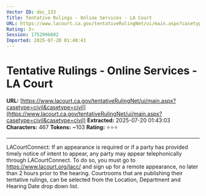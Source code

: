 ```yaml
---
Vector ID: doc_133
Title: Tentative Rulings - Online Services - LA Court
URL: https://www.lacourt.ca.gov/tentativeRulingNet/ui/main.aspx?casetype=civil&casetype=civil
Rating: 3⭐
Session: 1752996002
Imported: 2025-07-20 01:48:41
---
```


# Tentative Rulings - Online Services - LA Court

**URL:** [https://www.lacourt.ca.gov/tentativeRulingNet/ui/main.aspx?casetype=civil&casetype=civil](https://www.lacourt.ca.gov/tentativeRulingNet/ui/main.aspx?casetype=civil&casetype=civil)
**Extracted:** 2025-07-20 01:43:03
**Characters:** 467
**Tokens:** ~103
**Rating:** ⭐⭐⭐

---



LACourtConnect:  If an appearance is required or if a party has provided timely notice of intent to appear, any party may appear telephonically through LACourtConnect.  To do so, you must go to https://www.lacourt.org/lacc/ and sign up for a remote appearance, no later than 2 hours prior to the hearing. 
Courtrooms that are publishing their tentative rulings, can be selected from 
																				the Location, Department and Hearing Date drop down list.



